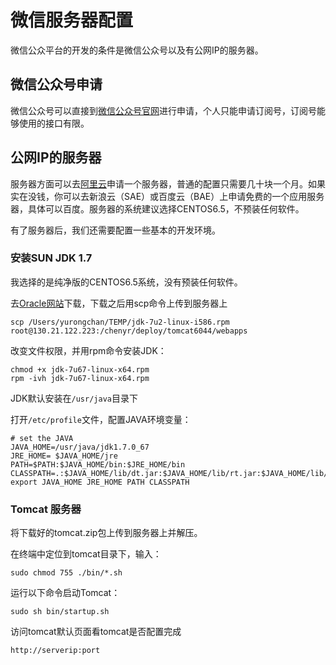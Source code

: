 # 微信服务器配置

微信公众平台的开发的条件是微信公众号以及有公网IP的服务器。

## 微信公众号申请

微信公众号可以直接到[微信公众号官网](https://mp.weixin.qq.com/)进行申请，个人只能申请订阅号，订阅号能够使用的接口有限。

## 公网IP的服务器

服务器方面可以去[阿里云](http://www.aliyun.com/)申请一个服务器，普通的配置只需要几十块一个月。如果实在没钱，你可以去新浪云（SAE）或百度云（BAE）上申请免费的一个应用服务器，具体可以百度。服务器的系统建议选择CENTOS6.5，不预装任何软件。

有了服务器后，我们还需要配置一些基本的开发环境。

### 安装SUN JDK 1.7

我选择的是纯净版的CENTOS6.5系统，没有预装任何软件。

去[Oracle网站](http://www.oracle.com/technetwork/java/javase/archive-139210.html)下载，下载之后用scp命令上传到服务器上

```
scp /Users/yurongchan/TEMP/jdk-7u2-linux-i586.rpm root@130.21.122.223:/chenyr/deploy/tomcat6044/webapps
```

改变文件权限，并用rpm命令安装JDK：

```
chmod +x jdk-7u67-linux-x64.rpm
rpm -ivh jdk-7u67-linux-x64.rpm
```

JDK默认安装在`/usr/java`目录下

打开`/etc/profile`文件，配置JAVA环境变量：

```
# set the JAVA
JAVA_HOME=/usr/java/jdk1.7.0_67
JRE_HOME= $JAVA_HOME/jre
PATH=$PATH:$JAVA_HOME/bin:$JRE_HOME/bin
CLASSPATH=.:$JAVA_HOME/lib/dt.jar:$JAVA_HOME/lib/rt.jar:$JAVA_HOME/lib/tools.jar:$JRE_HOME/lib
export JAVA_HOME JRE_HOME PATH CLASSPATH
```

### Tomcat 服务器

将下载好的tomcat.zip包上传到服务器上并解压。

在终端中定位到tomcat目录下，输入：

`sudo chmod 755 ./bin/*.sh`

运行以下命令启动Tomcat：

`sudo sh bin/startup.sh`

访问tomcat默认页面看tomcat是否配置完成

`http://serverip:port`


